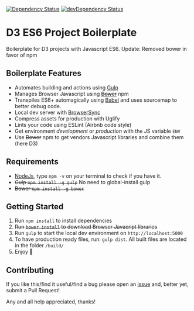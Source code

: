 [![Dependency Status](https://david-dm.org/Packet-Clearing-House/d3-es6-boilerplate.svg)](https://david-dm.org/Packet-Clearing-House/d3-es6-boilerplate) [![devDependency Status](https://david-dm.org/Packet-Clearing-House/d3-es6-boilerplate/dev-status.svg)](https://david-dm.org/Packet-Clearing-House/d3-es6-boilerplate#info=devDependencies)

# D3 ES6 Project Boilerplate

Boilerplate for D3 projects with Javascript ES6.
Update: Removed bower in favor of npm

## Boilerplate Features

- Automates building and actions using [Gulp](http://gulpjs.com/)
- Manages Browser Javascript using ~~[Bower](http://bower.io/)~~ npm
- Transpiles ES6+ automagically using [Babel](https://babeljs.io/) and uses sourcemap to better debug code.
- Local dev server with [BrowserSync](http://browsersync.io/)
- Compress assets for production with Uglify
- Lints your code using ESLint (Airbnb code style)
- Get environment _development_ or _production_ with the JS variable `ENV`
- Use ~~Bower~~ npm to get vendors Javascript libraries and combine them (here D3)

## Requirements

- [NodeJs](http://www.nodejs.org), type `npm -v` on your terminal to check if you have it.
- ~~Gulp `npm install -g gulp`~~ No need to global-install gulp
- ~~Bower `npm install -g bower`~~

## Getting Started

1. Run `npm install` to install dependencies
2. ~~Run `bower install` to download Browser Javacript libraries~~
3. Run `gulp` to start the local dev environment on `http://localhost:5000`
4. To have production ready files, run: `gulp dist`. All built files are located in the folder `/build/`
5. Enjoy 🍻

## Contributing

If you like this/find it useful/find a bug please open an [issue](https://github.com/Packet-Clearing-House/d3-es6-boilerplate/issues) and, better yet, submit a Pull Request!

Any and all help appreciated, thanks!

